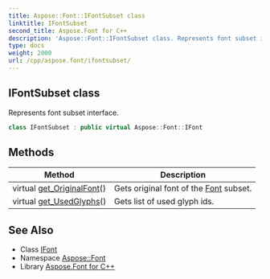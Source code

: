 ```yaml
---
title: Aspose::Font::IFontSubset class
linktitle: IFontSubset
second_title: Aspose.Font for C++
description: 'Aspose::Font::IFontSubset class. Represents font subset interface in C++.'
type: docs
weight: 2000
url: /cpp/aspose.font/ifontsubset/
---
```

## IFontSubset class


Represents font subset interface.

```cpp
class IFontSubset : public virtual Aspose::Font::IFont
```

## Methods

| Method | Description |
| --- | --- |
| virtual [get_OriginalFont](./get_originalfont/)() | Gets original font of the [Font](../font/) subset. |
| virtual [get_UsedGlyphs](./get_usedglyphs/)() | Gets list of used glyph ids. |
## See Also

* Class [IFont](../ifont/)
* Namespace [Aspose::Font](../)
* Library [Aspose.Font for C++](../../)
